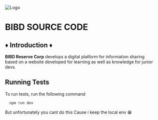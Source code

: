 ![Logo](https://i.ibb.co.com/VYZZL7N8/BIBD-RESERVE-CORP.png)
# BIBD SOURCE CODE

## ♦ Introduction ♦
**BIBD Reserve Corp** develops a digital platform for information sharing based on a website developed for learning as well as knowledge for junior devs.

## Running Tests

To run tests, run the following command

```bash
  npm run dev
```

But unfortunately you cant do this Cause i keep the local env 😁
